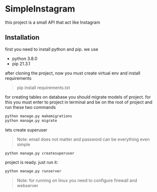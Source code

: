 # SimpleInstagram
this project is a small API that act like Instagram

## Installation
first you need to install python and pip.
we use 
- python 3.8.0
- pip 21.3.1

after cloning the project,
now you must create virtual env and install requirements
>pip install requirements.txt

for creating tables on database you should migrate models of project.
for this you must enter to project in terminal and be on the root of project and run these two commands
```bash
python manage.py makemigrations
python manage.py migrate
```
lets create superuser
> Note: email does not matter and password can be everything even simple
```bash
python manage.py createsuperuser
```
project is ready. just run it:
```bash
python manage.py runserver
```

> Note: for running on linux you need to configure firewall and webserver
